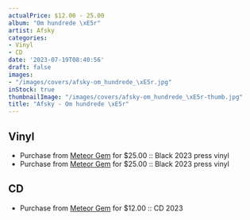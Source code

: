 ```yaml
---
actualPrice: $12.00 - 25.00
album: "Om hundrede \xE5r"
artist: Afsky
categories:
- Vinyl
- CD
date: '2023-07-19T08:40:56'
draft: false
images:
- "/images/covers/afsky-om_hundrede_\xE5r.jpg"
inStock: true
thumbnailImage: "/images/covers/afsky-om_hundrede_\xE5r-thumb.jpg"
title: "Afsky - Om hundrede \xE5r"
---
```


## Vinyl
* Purchase from [Meteor Gem](https://meteor-gem.com/products/afsky-om-hundrede-ar-lp) for $25.00 :: Black 2023 press vinyl
* Purchase from [Meteor Gem](https://meteor-gem.com/products/afsky-om-hundrede-ar-lp) for $25.00 :: Black 2023 press vinyl
## CD
* Purchase from [Meteor Gem](https://meteor-gem.com/products/afsky-om-hundrede-ar-cd) for $12.00 :: CD 2023
